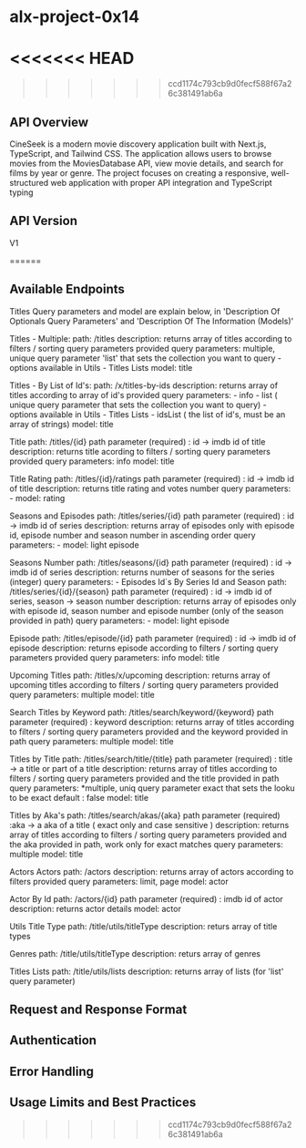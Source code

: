 # alx-project-0x14
<<<<<<< HEAD
=======

>>>>>>> ccd1174c793cb9d0fecf588f67a26c381491ab6a
## API Overview
CineSeek is a modern movie discovery application built with Next.js, TypeScript, and Tailwind CSS. The application allows users to browse movies from the MoviesDatabase API, view movie details, and search for films by year or genre. The project focuses on creating a responsive, well-structured web application with proper API integration and TypeScript typing

## API Version
V1

======
## Available Endpoints
Titles
Query parameters and model are explain below, in 'Description Of Optionals Query Parameters' and 'Description Of The Information (Models)'

Titles - Multiple:
path: /titles
description: returns array of titles according to filters / sorting query parameters provided
query parameters: multiple, unique query parameter 'list' that sets the collection you want to query - options available in Utils - Titles Lists
model: title

Titles - By List of Id's:
path: /x/titles-by-ids
description: returns array of titles according to array of id's provided
query parameters: - info - list ( unique query parameter that sets the collection you want to query) - options available in Utils - Titles Lists - idsList ( the list of id's, must be an array of strings)
model: title

Title
path: /titles/{id}
path parameter (required) : id -> imdb id of title
description: returns title acording to filters / sorting query parameters provided
query parameters: info
model: title

Title Rating
path: /titles/{id}/ratings
path parameter (required) : id -> imdb id of title
description: returns title rating and votes number
query parameters: -
model: rating

Seasons and Episodes
path: /titles/series/{id}
path parameter (required) : id -> imdb id of series
description: returns array of episodes only with episode id, episode number and season number in ascending order
query parameters: -
model: light episode

Seasons Number
path: /titles/seasons/{id}
path parameter (required) : id -> imdb id of series
description: returns number of seasons for the series (integer)
query parameters: -
Episodes Id`s By Series Id and Season
path: /titles/series/{id}/{season}
path parameter (required) : id -> imdb id of series, season -> season number
description: returns array of episodes only with episode id, season number and episode number (only of the season provided in path)
query parameters: -
model: light episode

Episode
path: /titles/episode/{id}
path parameter (required) : id -> imdb id of episode
description: returns episode according to filters / sorting query parameters provided
query parameters: info
model: title

Upcoming Titles
path: /titles/x/upcoming
description: returns array of upcoming titles according to filters / sorting query parameters provided
query parameters: multiple
model: title

Search
Titles by Keyword
path: /titles/search/keyword/{keyword}
path parameter (required) : keyword
description: returns array of titles according to filters / sorting query parameters provided and the keyword provided in path
query parameters: multiple
model: title

Titles by Title
path: /titles/search/title/{title}
path parameter (required) : title -> a title or part of a title
description: returns array of titles according to filters / sorting query parameters provided and the title provided in path
query parameters: *multiple, uniq query parameter exact that sets the looku to be exact default : false
model: title

Titles by Aka's
path: /titles/search/akas/{aka}
path parameter (required) :aka -> a aka of a title ( exact only and case sensitive )
description: returns array of titles according to filters / sorting query parameters provided and the aka provided in path, work only for exact matches
query parameters: multiple
model: title

Actors
Actors
path: /actors
description: returns array of actors according to filters provided
query parameters: limit, page
model: actor

Actor By Id
path: /actors/{id}
path parameter (required) : imdb id of actor
description: returns actor details
model: actor

Utils
Title Type
path: /title/utils/titleType
description: returs array of title types

Genres
path: /title/utils/titleType
description: returs array of genres

Titles Lists
path: /title/utils/lists
description: returns array of lists (for 'list' query parameter)

## Request and Response Format

## Authentication 

## Error Handling 

## Usage Limits and Best Practices



>>>>>>> ccd1174c793cb9d0fecf588f67a26c381491ab6a
